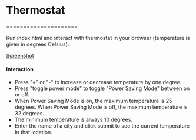 # Thermostat
=====================

Run index.html and interact with thermostat in your browser (temperature is given in degrees Celsius).

[Screenshot](http://i.imgur.com/AOPmhX3.png)

#### Interaction
 - Press "+" or "-" to increase or decrease temperature by one degree.
 - Press "toggle power mode" to toggle "Power Saving Mode" between on or off.
 - When Power Saving Mode is on, the maximum temperature is 25 degrees. When Power Saving Mode is off, the maximum temperature is 32 degrees.
 - The minimum temperature is always 10 degrees.
 - Enter the name of a city and click submit to see the current temperature in that location.
